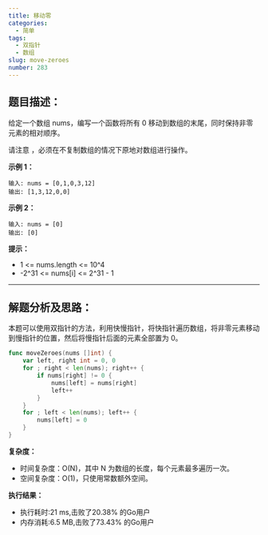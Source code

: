 ```yaml
---
title: 移动零
categories:
  - 简单
tags:
  - 双指针
  - 数组
slug: move-zeroes
number: 283
---
```


## 题目描述：

给定一个数组 nums，编写一个函数将所有 0 移动到数组的末尾，同时保持非零元素的相对顺序。

请注意 ，必须在不复制数组的情况下原地对数组进行操作。

**示例 1：**
```
输入: nums = [0,1,0,3,12] 
输出: [1,3,12,0,0]
```

**示例 2：**
```
输入: nums = [0] 
输出: [0]
```

**提示：**
- 1 <= nums.length <= 10^4
- -2^31 <= nums[i] <= 2^31 - 1

---
## 解题分析及思路：

本题可以使用双指针的方法，利用快慢指针，将快指针遍历数组，将非零元素移动到慢指针的位置，然后将慢指针后面的元素全部置为 0。

```go
func moveZeroes(nums []int) {
	var left, right int = 0, 0
	for ; right < len(nums); right++ {
		if nums[right] != 0 {
			nums[left] = nums[right]
			left++
		}
	}
	for ; left < len(nums); left++ {
		nums[left] = 0
	}
}
```

**复杂度：**

- 时间复杂度：O(N)，其中 N 为数组的长度，每个元素最多遍历一次。
- 空间复杂度：O(1)，只使用常数额外空间。

**执行结果：**

- 执行耗时:21 ms,击败了20.38% 的Go用户
- 内存消耗:6.5 MB,击败了73.43% 的Go用户
